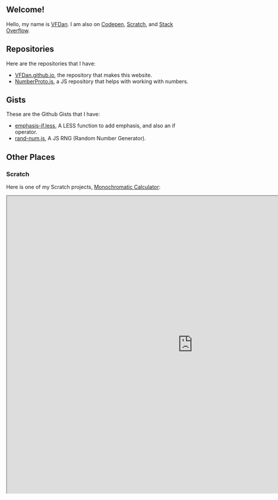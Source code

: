 ## Welcome!

Hello, my name is [VFDan](https://github.com/VFDan). I am also on [Codepen](https://codepen.io/vfdan/#), [Scratch](https://scratch.mit.edu/users/VFDan/), and [Stack Overflow](https://stackoverflow.com/users/10637444/vfdan). 

## Repositories

Here are the repositories that I have:
+ [VFDan.github.io](https://github.com/VFDan/VFDan.github.io), the repository that makes this website.
+ [NumberProto.js](https://github.com/VFDan/NumberProto.js), a JS repository that helps with working with numbers.


## Gists

These are the Github Gists that I have:
+ [emphasis-if.less](https://gist.github.com/VFDan/79f98e887eb8beaba1b1baba291f4993), A LESS function to add emphasis, and also an if operator.
+ [rand-num.js](https://gist.github.com/VFDan/dbe3f7ba0b92aa8f5f662695ff0b6405), A JS RNG (Random Number Generator).

## Other Places
### Scratch
Here is one of my Scratch projects, [Monochromatic Calculator](https://scratch.mit.edu/projects/288852149/):
<br>
<iframe src="https://scratch.mit.edu/projects/288852149/embed" width="1000" height="800" id="calculator"
    title="Monochromatic Calculator"><p>Your browser does not support `<iframe>`s.</p></iframe>
